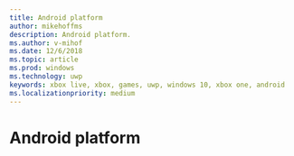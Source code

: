 ```yaml
---
title: Android platform
author: mikehoffms
description: Android platform.
ms.author: v-mihof
ms.date: 12/6/2018
ms.topic: article
ms.prod: windows
ms.technology: uwp
keywords: xbox live, xbox, games, uwp, windows 10, xbox one, android
ms.localizationpriority: medium
---
```


# Android platform
